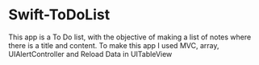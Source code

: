 # Swift-ToDoList
This app is a To Do list, with the objective of making a list of notes where there is a title and content.
To make this app I used MVC, array, UIAlertController and Reload Data in UITableView
